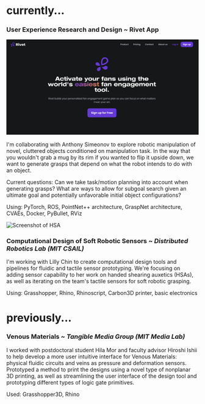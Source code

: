 <link rel="shortcut icon" type="image/x-icon" href="favicon.ico">

# currently...

### User Experience Research and Design ~ Rivet App

![Rivet landing page](/assets/rivetlandingpage.png)
    
I'm collaborating with Anthony Simeonov to explore robotic manipulation of novel, cluttered objects conditioned on manipulation task. In the way that you wouldn't grab a mug by its rim if you wanted to flip it upside down, we want to generate grasps that depend on what the robot intends to do with an object.
    
Current questions: Can we take task/motion planning into account when generating grasps? What are ways to allow for subgoal search given an ultimate goal and potentially unfavorable initial object configurations?
    
Using: PyTorch, ROS, PointNet++ architecture, GraspNet architecture, CVAEs, Docker, PyBullet, RViz

<img src='assets/hsa_screencap.jpg' alt='Screenshot of HSA' width='300'>

### Computational Design of Soft Robotic Sensors ~ _Distributed Robotics Lab (MIT CSAIL)_
    
I'm working with Lilly Chin to create computational design tools and pipelines for fluidic and tactile sensor prototyping. We're focusing on adding sensor capability to her work on handed shearing auxetics (HSAs), as well as iterating on the team's tactile sensors for soft robotic grasping.

Using: Grasshopper, Rhino, Rhinoscript, Carbon3D printer, basic electronics

# previously...

### Venous Materials ~ _Tangible Media Group (MIT Media Lab)_
    
I worked with postdoctoral student Hila Mor and faculty advisor Hiroshi Ishii to help develop a more user intuitive interface for Venous Materials: physical fluidic circuits and veins as pressure and deformation sensors. Prototyped a method to print the designs using a novel type of nonplanar 3D printing, as well as streamlining the user interface of the design tool and prototyping different types of logic gate primitives.

Used: Grasshopper3D, Rhino
